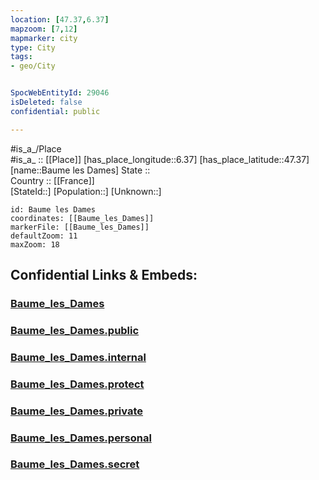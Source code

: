 ```yaml
---
location: [47.37,6.37] 
mapzoom: [7,12] 
mapmarker: city 
type: City
tags:
- geo/City


SpocWebEntityId: 29046
isDeleted: false
confidential: public

---
```

#is_a_/Place  
#is_a_ :: [[Place]] 
[has_place_longitude::6.37] 
[has_place_latitude::47.37] 
[name::Baume les Dames] 
State ::  
Country :: [[France]]  
[StateId::] 
[Population::] 
[Unknown::] 


```leaflet
id: Baume les Dames
coordinates: [[Baume_les_Dames]] 
markerFile: [[Baume_les_Dames]] 
defaultZoom: 11 
maxZoom: 18
```


## Confidential Links & Embeds: 

### [Baume_les_Dames](/_Standards/Earth/Continent/Europe/Europe~West/France/regions~France/Bourgogne-Franche-Comté/departments~Bourgogne-Franche-Comté/Doubs/communes~Doubs/Besançon/cities~Besançon/Baume_les_Dames.md) 

### [Baume_les_Dames.public](/_public/Earth/Continent/Europe/Europe~West/France/regions~France/Bourgogne-Franche-Comté/departments~Bourgogne-Franche-Comté/Doubs/communes~Doubs/Besançon/cities~Besançon/Baume_les_Dames.public.md) 

### [Baume_les_Dames.internal](/_internal/Earth/Continent/Europe/Europe~West/France/regions~France/Bourgogne-Franche-Comté/departments~Bourgogne-Franche-Comté/Doubs/communes~Doubs/Besançon/cities~Besançon/Baume_les_Dames.internal.md) 

### [Baume_les_Dames.protect](/_protect/Earth/Continent/Europe/Europe~West/France/regions~France/Bourgogne-Franche-Comté/departments~Bourgogne-Franche-Comté/Doubs/communes~Doubs/Besançon/cities~Besançon/Baume_les_Dames.protect.md) 

### [Baume_les_Dames.private](/_private/Earth/Continent/Europe/Europe~West/France/regions~France/Bourgogne-Franche-Comté/departments~Bourgogne-Franche-Comté/Doubs/communes~Doubs/Besançon/cities~Besançon/Baume_les_Dames.private.md) 

### [Baume_les_Dames.personal](/_personal/Earth/Continent/Europe/Europe~West/France/regions~France/Bourgogne-Franche-Comté/departments~Bourgogne-Franche-Comté/Doubs/communes~Doubs/Besançon/cities~Besançon/Baume_les_Dames.personal.md) 

### [Baume_les_Dames.secret](/_secret/Earth/Continent/Europe/Europe~West/France/regions~France/Bourgogne-Franche-Comté/departments~Bourgogne-Franche-Comté/Doubs/communes~Doubs/Besançon/cities~Besançon/Baume_les_Dames.secret.md)

